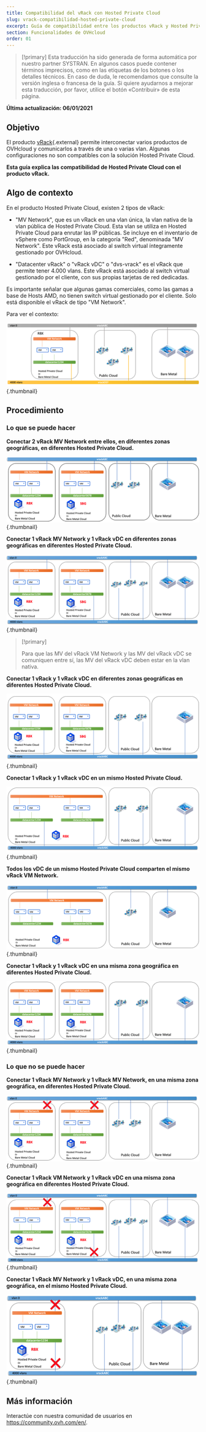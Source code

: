 ```yaml
---
title: Compatibilidad del vRack con Hosted Private Cloud
slug: vrack-compatibilidad-hosted-private-cloud
excerpt: Guía de compatibilidad entre los productos vRack y Hosted Private Cloud
section: Funcionalidades de OVHcloud
order: 01
---
```


> [!primary]
> Esta traducción ha sido generada de forma automática por nuestro partner SYSTRAN. En algunos casos puede contener términos imprecisos, como en las etiquetas de los botones o los detalles técnicos. En caso de duda, le recomendamos que consulte la versión inglesa o francesa de la guía. Si quiere ayudarnos a mejorar esta traducción, por favor, utilice el botón «Contribuir» de esta página.
> 

**Última actualización: 06/01/2021**

## Objetivo

El producto [vRack](https://www.ovh.com/world/es/soluciones/vrack/){.external} permite interconectar varios productos de OVHcloud y comunicarlos a través de una o varias vlan. Algunas configuraciones no son compatibles con la solución Hosted Private Cloud.

**Esta guía explica las compatibilidad de Hosted Private Cloud con el producto vRack.**

## Algo de contexto

En el producto Hosted Private Cloud, existen 2 tipos de vRack:

- "MV Network", que es un vRack en una vlan única, la vlan nativa de la vlan pública de Hosted Private Cloud. Esta vlan se utiliza en Hosted Private Cloud para enrutar las IP públicas. Se incluye en el inventario de vSphere como PortGroup, en la categoría "Red", denominada "MV Network". Este vRack está asociado al switch virtual íntegramente gestionado por OVHcloud.

- "Datacenter vRack" o "vRack vDC" o "dvs-vrack" es el vRack que permite tener 4.000 vlans. Este vRack está asociado al switch virtual gestionado por el cliente, con sus propias tarjetas de red dedicadas.

Es importante señalar que algunas gamas comerciales, como las gamas a base de Hosts AMD, no tienen switch virtual gestionado por el cliente. Solo está disponible el vRack de tipo "VM Network".

Para ver el contexto:

![template](images/template.png){.thumbnail}

## Procedimiento

### Lo que se puede hacer

**Conectar 2 vRack MV Network entre ellos, en diferentes zonas geográficas, en diferentes Hosted Private Cloud.**

![VM Network - MV Network diferente zona y diferente PCC ](images/vmnetwork-vmnetwork-diff-geo-diff-pcc.png){.thumbnail}

**Conectar 1 vRack MV Network y 1 vRack vDC en diferentes zonas geográficas en diferentes Hosted Private Cloud.**

![VM Network - vDC diferente zona y diferente PCC ](images/vmnetwork-vdc-diff-geo-diff-pcc.png){.thumbnail}

> [!primary]
>
> Para que las MV del vRack VM Network y las MV del vRack vDC se comuniquen entre sí, las MV del vRack vDC deben estar en la vlan nativa.
> 

**Conectar 1 vRack y 1 vRack vDC en diferentes zonas geográficas en diferentes Hosted Private Cloud.**

![vDC - vDC zona diferente y Private Cloud diferente ](images/vdc-vdc-diff-geo-diff-pcc.png){.thumbnail}

**Conectar 1 vRack y 1 vRack vDC en un mismo Hosted Private Cloud.**

![vDC - vDC incluso PCC ](images/vdc-vdc-same-pcc.png){.thumbnail}

**Todos los vDC de un mismo Hosted Private Cloud comparten el mismo vRack VM Network.**

![VM Network compartido en el PCC](images/all-vdc-share-same-vmnetwork.png){.thumbnail}

**Conectar 1 vRack y 1 vRack vDC en una misma zona geográfica en diferentes Hosted Private Cloud.**

![vDC - vDC en la misma zona y diferentes Private Cloud ](images/vdc-vdc-same-zone-diff-pcc.png){.thumbnail}

### Lo que no se puede hacer

**Conectar 1 vRack MV Network y 1 vRack MV Network, en una misma zona geográfica, en diferentes Hosted Private Cloud.**

![VM Network - MV Network misma zona y diferentes Dedicated Cloud ](images/vmnetwork-vmnetwork-same-geo-diff-pcc.png){.thumbnail}

**Conectar 1 vRack VM Network y 1 vRack vDC en una misma zona geográfica en diferentes Hosted Private Cloud.**

![MV Network - vDC en la misma zona y diferentes Private Cloud ](images/vmnetwork-vdc-same-geo-diff-pcc.png){.thumbnail}

**Conectar 1 vRack MV Network y 1 vRack vDC, en una misma zona geográfica, en el mismo Hosted Private Cloud.**

![VM Network - vDC en la misma zona e incluso PCC ](images/vmnetwork-vdc-same-geo-same-pcc.png){.thumbnail}

## Más información

Interactúe con nuestra comunidad de usuarios en <https://community.ovh.com/en/>.

